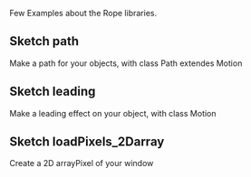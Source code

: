 Few Examples about the Rope libraries.

Sketch path
--
Make a path for your objects, with class Path extendes Motion

Sketch leading
--
Make a leading effect on your object, with class Motion

Sketch loadPixels_2Darray
--
Create a 2D arrayPixel of your window
